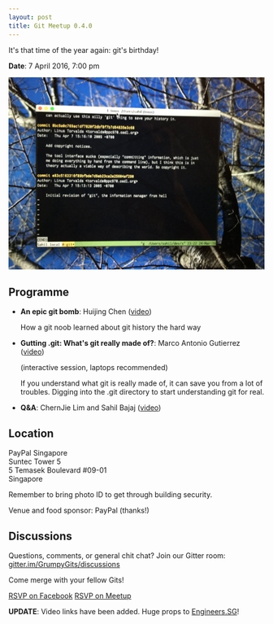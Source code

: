 ```yaml
---
layout: post
title: Git Meetup 0.4.0
---
```


It's that time of the year again: git's birthday!

**Date**: 7 April 2016, 7:00 pm

![Grumpy Git Meetup 0.4.0](/images/2016-03-29-git-meetup-0.4.0/poster.jpg)

## Programme

- **An epic git bomb**: Huijing Chen ([video][video-huijing])

  How a git noob learned about git history the hard way

- **Gutting .git: What's git really made of?**: Marco Antonio Gutierrez ([video][video-marco])

  (interactive session, laptops recommended)

  If you understand what git is really made of, it can save you from a lot of
  troubles. Digging into the .git directory to start understanding git for real.

- **Q&A**: ChernJie Lim and Sahil Bajaj ([video][video-qna])

## Location

PayPal Singapore  
Suntec Tower 5  
5 Temasek Boulevard #09-01  
Singapore

Remember to bring photo ID to get through building security.

Venue and food sponsor: PayPal (thanks!)

## Discussions

Questions, comments, or general chit chat? Join our Gitter room:
[gitter.im/GrumpyGits/discussions](https://gitter.im/GrumpyGits/discussions)

Come merge with your fellow Gits!

<a class="btn btn-primary"
  href="https://www.facebook.com/events/1715705065372953/">RSVP on Facebook</a>
<a class="btn btn-danger"
  href="https://www.meetup.com/Grumpy-Gits-SG/events/229480281/">RSVP on
Meetup</a>

**UPDATE**: Video links have been added. Huge props to [Engineers.SG][]!

[Engineers.SG]: https://engineers.sg
[video-huijing]: https://engineers.sg/v/630
[video-marco]: https://engineers.sg/v/629
[video-qna]: https://engineers.sg/v/628
